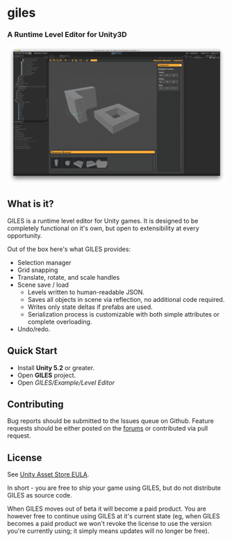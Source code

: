 # giles
### A Runtime Level Editor for Unity3D

![giles](giles.png)

## What is it?

GILES is a runtime level editor for Unity games.  It is designed to be completely functional on it's own, but open to extensibility at every opportunity.

Out of the box here's what GILES provides:

- Selection manager
- Grid snapping
- Translate, rotate, and scale handles
- Scene save / load
	- Levels written to human-readable JSON.
	- Saves all objects in scene via reflection, no additional code required.
	- Writes only state deltas if prefabs are used.
	- Serialization process is customizable with both simple attributes or complete overloading.
- Undo/redo.

## Quick Start

- Install **Unity 5.2** or greater.
- Open **GILES** project.
- Open *GILES/Example/Level Editor*

## Contributing

Bug reports should be submitted to the Issues queue on Github.  Feature requests should be either posted on the [forums](http://www.protoolsforunity3d.com/forum/) or contributed via pull request.

## License

See [Unity Asset Store EULA](https://unity3d.com/legal/as_terms).

In short - you are free to ship your game using GILES, but do not distribute GILES as source code.

When GILES moves out of beta it will become a paid product.  You are however free to continue using GILES at it's current state (eg, when GILES becomes a paid product we won't revoke the license to use the version you're currently using; it simply means updates will no longer be free).
